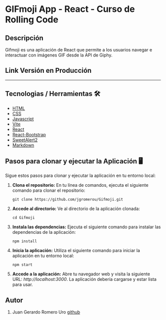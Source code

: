 # GIFmoji App - React - Curso de Rolling Code

## Descripción

Gifmoji es una aplicación de React que permite a los usuarios navegar e interactuar con imágenes GIF desde la API de Giphy.

## Link Versión en Producción

---

## Tecnologias / Herramientas 🛠

- [HTML](https://developer.mozilla.org/es/docs/Web/HTML)
- [CSS](https://developer.mozilla.org/en-US/docs/Web/CSS)
- [Javascript](https://www.w3schools.com/js/)
- [Vite](https://vitejs.dev/)
- [React](https://es.legacy.reactjs.org/)
- [React-Bootstrap](https://react-bootstrap.github.io/)
- [SweetAlert2](https://sweetalert2.github.io/)
- [Markdown](https://markdown.es/)

## Pasos para clonar y ejecutar la Aplicación 🖥

Sigue estos pasos para clonar y ejecutar la aplicación en tu entorno local:

1.  **Clona el repositorio:** En tu línea de comandos, ejecuta el siguiente comando para clonar el repositorio:

    ```
    git clone https://github.com/jgromerou/Gifmoji.git
    ```

2.  **Accede al directorio:** Ve al directorio de la aplicación clonada:

    ```
    cd Gifmoji
    ```

3.  **Instala las dependencias:** Ejecuta el siguiente comando para instalar las dependencias de la aplicación:

    ```
    npm install
    ```

4.  **Inicia la aplicación:** Utiliza el siguiente comando para iniciar la aplicación en tu entorno local:

    ```
    npm start
    ```

5.  **Accede a la aplicación:** Abre tu navegador web y visita la siguiente URL: _http://localhost:3000_. La aplicación debería cargarse y estar lista para usar.

## Autor

1. Juan Gerardo Romero Uro [github](https://github.com/jgromerou)
